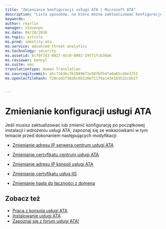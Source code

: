 ```yaml
---
title: "Zmienianie konfiguracji usługi ATA | Microsoft ATA"
description: "Lista sposobów, na które można zaktualizować konfigurację usługi ATA."
keywords: 
author: rkarlin
manager: stevenpo
ms.date: 04/28/2016
ms.topic: article
ms.prod: identity-ata
ms.service: advanced-threat-analytics
ms.technology: security
ms.assetid: bcf0f7d3-8027-45c0-8002-19f71fcb30a6
ms.reviewer: bennyl
ms.suite: ems
translationtype: Human Translation
ms.sourcegitcommit: a5c7163bc7b1989672e587bfb4fa6a65cd4e3751
ms.openlocfilehash: f28ced1f56dbc6b1266f1179a143e183532c6b17


---
```


# Zmienianie konfiguracji usługi ATA

Jeśli musisz zaktualizować lub zmienić konfigurację po początkowej instalacji i wdrożeniu usługi ATA, zapoznaj się ze wskazówkami w tym temacie przed dokonaniem następujących modyfikacji:

-   [Zmienianie adresu IP serwera centrum usługi ATA](modifying-ata-config-centerip.md)

-   [Zmienianie certyfikatu centrum usługi ATA](modifying-ata-config-centercert.md)

-   [Zmienianie adresu IP konsoli usługi ATA](modifying-ata-config-consoleip.md)

-   [Zmienianie certyfikatu usług IIS](modifying-ata-config-iiscert.md)

-   [Zmienianie hasła do łączności z domeną](modifying-ata-config-dcpassword.md)

## Zobacz też
- [Praca z konsolą usługi ATA](working-with-ata-console.md)
- [Instalowanie usługi ATA](install-ata.md)
- [Zapoznaj się z forum usługi ATA!](https://social.technet.microsoft.com/Forums/security/home?forum=mata)



<!--HONumber=Jul16_HO3-->


